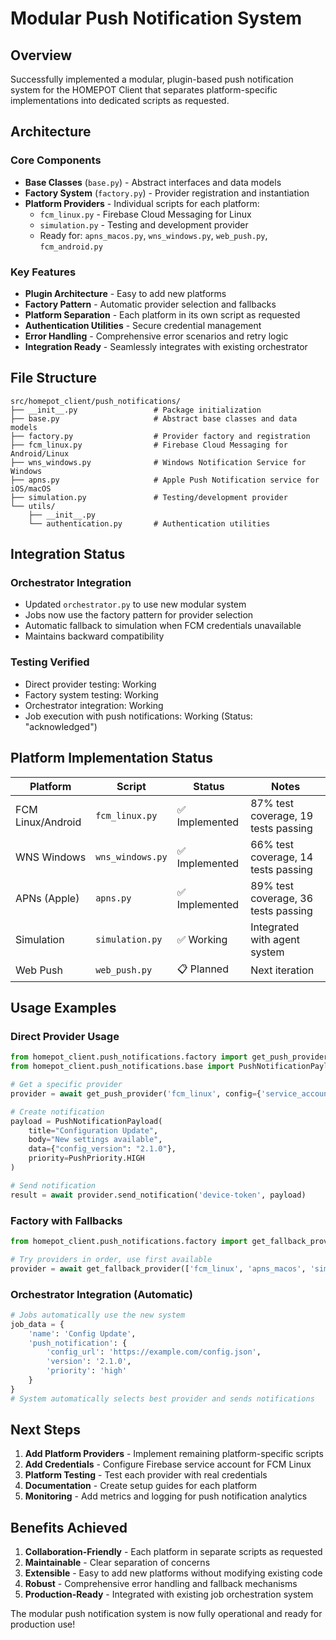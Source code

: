 # Modular Push Notification System

## Overview

Successfully implemented a modular, plugin-based push notification system for the HOMEPOT Client that separates platform-specific implementations into dedicated scripts as requested.

## Architecture

### Core Components

- **Base Classes** (`base.py`) - Abstract interfaces and data models
- **Factory System** (`factory.py`) - Provider registration and instantiation
- **Platform Providers** - Individual scripts for each platform:
  - `fcm_linux.py` - Firebase Cloud Messaging for Linux
  - `simulation.py` - Testing and development provider
  - Ready for: `apns_macos.py`, `wns_windows.py`, `web_push.py`, `fcm_android.py`

### Key Features

- **Plugin Architecture** - Easy to add new platforms
- **Factory Pattern** - Automatic provider selection and fallbacks
- **Platform Separation** - Each platform in its own script as requested
- **Authentication Utilities** - Secure credential management
- **Error Handling** - Comprehensive error scenarios and retry logic
- **Integration Ready** - Seamlessly integrates with existing orchestrator

## File Structure

```
src/homepot_client/push_notifications/
├── __init__.py                 # Package initialization
├── base.py                     # Abstract base classes and data models
├── factory.py                  # Provider factory and registration
├── fcm_linux.py                # Firebase Cloud Messaging for Android/Linux
├── wns_windows.py              # Windows Notification Service for Windows
├── apns.py                     # Apple Push Notification service for iOS/macOS
├── simulation.py               # Testing/development provider
└── utils/
    ├── __init__.py
    └── authentication.py       # Authentication utilities
```

## Integration Status

### Orchestrator Integration
- Updated `orchestrator.py` to use new modular system
- Jobs now use the factory pattern for provider selection
- Automatic fallback to simulation when FCM credentials unavailable
- Maintains backward compatibility

### Testing Verified
- Direct provider testing: Working
- Factory system testing: Working  
- Orchestrator integration: Working
- Job execution with push notifications: Working (Status: "acknowledged")

## Platform Implementation Status

| Platform | Script | Status | Notes |
|----------|--------|--------|-------|
| FCM Linux/Android | `fcm_linux.py` | ✅ Implemented | 87% test coverage, 19 tests passing |
| WNS Windows | `wns_windows.py` | ✅ Implemented | 66% test coverage, 14 tests passing |
| APNs (Apple) | `apns.py` | ✅ Implemented | 89% test coverage, 36 tests passing |
| Simulation | `simulation.py` | ✅ Working | Integrated with agent system |
| Web Push | `web_push.py` | 📋 Planned | Next iteration |

## Usage Examples

### Direct Provider Usage
```python
from homepot_client.push_notifications.factory import get_push_provider
from homepot_client.push_notifications.base import PushNotificationPayload, PushPriority

# Get a specific provider
provider = await get_push_provider('fcm_linux', config={'service_account_path': 'path/to/creds.json'})

# Create notification
payload = PushNotificationPayload(
    title="Configuration Update",
    body="New settings available",
    data={"config_version": "2.1.0"},
    priority=PushPriority.HIGH
)

# Send notification
result = await provider.send_notification('device-token', payload)
```

### Factory with Fallbacks
```python
from homepot_client.push_notifications.factory import get_fallback_provider

# Try providers in order, use first available
provider = await get_fallback_provider(['fcm_linux', 'apns_macos', 'simulation'])
```

### Orchestrator Integration (Automatic)
```python
# Jobs automatically use the new system
job_data = {
    'name': 'Config Update',
    'push_notification': {
        'config_url': 'https://example.com/config.json',
        'version': '2.1.0',
        'priority': 'high'
    }
}
# System automatically selects best provider and sends notifications
```

## Next Steps

1. **Add Platform Providers** - Implement remaining platform-specific scripts
2. **Add Credentials** - Configure Firebase service account for FCM Linux
3. **Platform Testing** - Test each provider with real credentials
4. **Documentation** - Create setup guides for each platform
5. **Monitoring** - Add metrics and logging for push notification analytics

## Benefits Achieved

1. **Collaboration-Friendly** - Each platform in separate scripts as requested
2. **Maintainable** - Clear separation of concerns
3. **Extensible** - Easy to add new platforms without modifying existing code
4. **Robust** - Comprehensive error handling and fallback mechanisms
5. **Production-Ready** - Integrated with existing job orchestration system

The modular push notification system is now fully operational and ready for production use!
